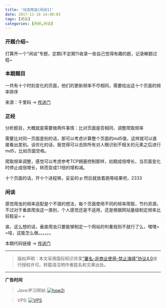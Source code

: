 ```yaml
---
title: '动态爬虫[闲谈1]'
date: 2017-11-18 14:48:03
tags: [爬虫]
categories: [闲碎,闲谈]
---
```


### 开题介绍~

打算开一个“闲谈”专题，定期(不定期?)收录一些自己觉得有趣的题，记录解题过程~

<!--more-->

### 本期题目

一共有十个时刻变化的页面，他们的更新频率不尽相同，需要给出这十个页面的频率排序

来源：千里码 → [传送门](http://www.qlcoder.com/task/7569)

### 正经

分析题目，大概就是需要做两件事情：比对页面是否相同、调整爬取频率

需要比对同一页面差别的话，那可以考虑计算整个页面的md5值，这样就可以直接看出差别。谈优化的话，我觉得可以去除所有对人眼识别不相关的元素之后进行md5，比如页面空格。

爬取频率调整，感觉可以考虑参考TCP拥塞控制那样，初期成倍增长，当页面变化时停止成倍增长，转而变成1.1倍的增和减。

十个页面的话，开十个进程嘛，妥妥的:p 然后就放着跑等结果吧，2333

### 闲谈

感觉爬虫的频率适配是个不错的想法，每个页面使用不同的频率爬取，节约资源。不过对于垂直爬虫这一类别，个人感觉还是不适用，还是根据网站量级制定频率比较稳妥= =

诶，这么想的话，垂直爬虫只要能够制定一个网站的判重规则不就行了么，嘿嘿= =哇，这能怎么做。。。。。。

本期代码链接 → [传送门](https://github.com/GooZy/Codes/blob/master/qlcoder/%E5%8A%A8%E6%80%81%E7%88%AC%E8%99%AB.py)

---

> 版权声明：本文采用国际知识共享[“署名-非商业使用-禁止演绎”协议4.0](https://creativecommons.org/licenses/by-nc-nd/4.0/)进行授权许可。转载请注明作者姓名和文章出处。

---



**广告时间**

> *Java学习网站*: <a href="http://how2j.cn?p=23251" target="_blank">![how2j](https://github.com/GooZy/GooZy.github.io/blob/hexo/source/images/how2j.png?raw=true)</a>

> *VPS*: <a href="https://www.vultr.com/?ref=7255071" target="_blank">![VPS](https://www.vultr.com/media/banner_2.png)</a>


